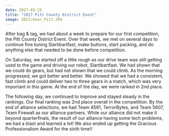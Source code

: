 ```yaml
---
date: 2017-03-25
title: "2017 Pitt County District Event"
image: 2017/Gear_Pitt.JPG
---
```


After bag & tag, we had about a week to prepare for our first competition, the Pitt County District Event. Over that week, we met on several days to continue fine tuning Slartibartfast, make buttons, start packing, and do anything else that needed to be done before competition.

On Saturday, we started off a little rough as our drive team was still getting used to the game and driving our robot, Slartibartfast. We had shown that we could do gears, but had not shown that we could climb. As the morning progressed, we got better and better. We showed that we had a consistent, fast climb and could deliver two to three gears in a match, which was very important in this game. At the end of the day, we were ranked in 2nd place.

The following day, we continued to improve and stayed steady in the rankings. Our final ranking was 2nd place overall in the competition. By the end of alliance selections, we had Team 4561, TerrorBytes, and Team 5607, Team Firewall as our alliance partners. While our alliance did not make it beyond quarterfinals, the result of our alliance having some tech problems, we had a blast and learned a lot! We also ended up getting the Gracious Professionalism Award for the sixth time!!

